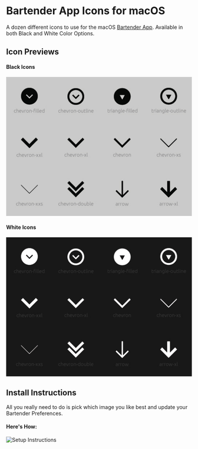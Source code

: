 Bartender App Icons for macOS
===

A dozen different icons to use for the macOS [Bartender App](https://www.macbartender.com).  Available in both Black and White Color Options.

Icon Previews
----

#### Black Icons

![Black Icons](readme-assets/black-icons-sample.jpg "Black Icons")

#### White Icons


![White Icons](readme-assets/white-icons-sample.jpg "White Icons")

Install Instructions
---

All you really need to do is pick which image you like best and update your Bartender Preferences.  

#### Here's How:

![Setup Instructions](readme-assets/change-icon.gif "Setup Instructions")
